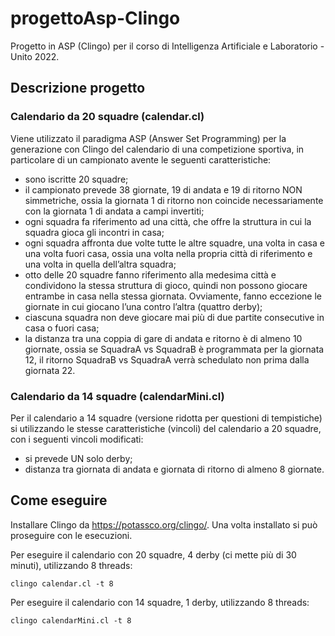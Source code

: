 # progettoAsp-Clingo
Progetto in ASP (Clingo) per il corso di Intelligenza Artificiale e Laboratorio - Unito 2022.

## Descrizione progetto

### Calendario da 20 squadre (calendar.cl)

Viene utilizzato il paradigma ASP (Answer Set Programming) per la generazione con Clingo del calendario di una competizione sportiva, in particolare
di un campionato avente le seguenti caratteristiche:
- sono iscritte 20 squadre;
- il campionato prevede 38 giornate, 19 di andata e 19 di ritorno NON
simmetriche, ossia la giornata 1 di ritorno non coincide necessariamente con la
giornata 1 di andata a campi invertiti;
- ogni squadra fa riferimento ad una città, che offre la struttura in cui la squadra
gioca gli incontri in casa;
- ogni squadra affronta due volte tutte le altre squadre, una volta in casa e una
volta fuori casa, ossia una volta nella propria città di riferimento e una volta in
quella dell’altra squadra;
- otto delle 20 squadre fanno riferimento alla medesima città e condividono la
stessa struttura di gioco, quindi non possono giocare entrambe in casa nella
stessa giornata. Ovviamente, fanno eccezione le giornate in cui giocano
l’una contro l’altra (quattro derby);
- ciascuna squadra non deve giocare mai più di due partite consecutive in casa o fuori casa;
- la distanza tra una coppia di gare di andata e ritorno è di almeno 10 giornate, ossia se SquadraA vs SquadraB è programmata per la giornata 12, il ritorno 
SquadraB vs SquadraA verrà schedulato non prima dalla giornata 22.

### Calendario da 14 squadre (calendarMini.cl)

Per il calendario a 14 squadre (versione ridotta per questioni di tempistiche) si utilizzando le stesse caratteristiche (vincoli)
del calendario a 20 squadre, con i seguenti vincoli modificati:
- si prevede UN solo derby;
- distanza tra giornata di andata e giornata di ritorno di almeno 8 giornate.

## Come eseguire

Installare Clingo da https://potassco.org/clingo/. Una volta installato si può proseguire con le esecuzioni.

Per eseguire il calendario con 20 squadre, 4 derby (ci mette più di 30 minuti), utilizzando 8 threads:
```
clingo calendar.cl -t 8
```

Per eseguire il calendario con 14 squadre, 1 derby, utilizzando 8 threads:
```
clingo calendarMini.cl -t 8
```
